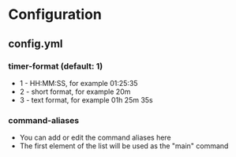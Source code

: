 # Configuration

## config.yml

### timer-format (default: 1)

* 1 - HH:MM:SS, for example 01:25:35
* 2 - short format, for example 20m
* 3 - text format, for example 01h 25m 35s

### command-aliases

* You can add or edit the command aliases here
* The first element of the list will be used as the "main" command